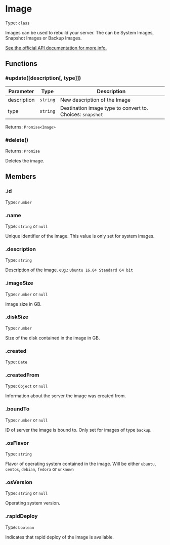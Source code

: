 # Image

Type: `class`

Images can be used to rebuild your server. The can be System Images, Snapshot Images or Backup Images.

[See the official API documentation for more info.](https://docs.hetzner.cloud/#resources-images)

## Functions

### \#update([description[, type]])

| Parameter   | Type     | Description                                               |
| ----------- | -------- | --------------------------------------------------------- |
| description | `string` | New description of the Image                              |
| type        | `string` | Destination image type to convert to. Choices: `snapshot` |

Returns: `Promise<Image>`

### \#delete()

Returns: `Promise`

Deletes the image.

## Members

### .id

Type: `number`

### .name

Type: `string` or `null`

Unique identifier of the image. This value is only set for system images.

### .description

Type: `string`

Description of the image. e.g.: `Ubuntu 16.04 Standard 64 bit`

### .imageSize

Type: `number` or `null`

Image size in GB.

### .diskSize

Type: `number`

Size of the disk contained in the image in GB.

### .created

Type: `Date`

### .createdFrom

Type: `Object` or `null`

Information about the server the image was created from.

### .boundTo

Type: `number` or `null`

ID of server the image is bound to. Only set for images of type `backup`.

### .osFlavor

Type: `string`

Flavor of operating system contained in the image. Will be either `ubuntu`, `centos`, `debian`, `fedora` or `unknown`

### .osVersion

Type: `string` or `null`

Operating system version.

### .rapidDeploy

Type: `boolean`

Indicates that rapid deploy of the image is available.
